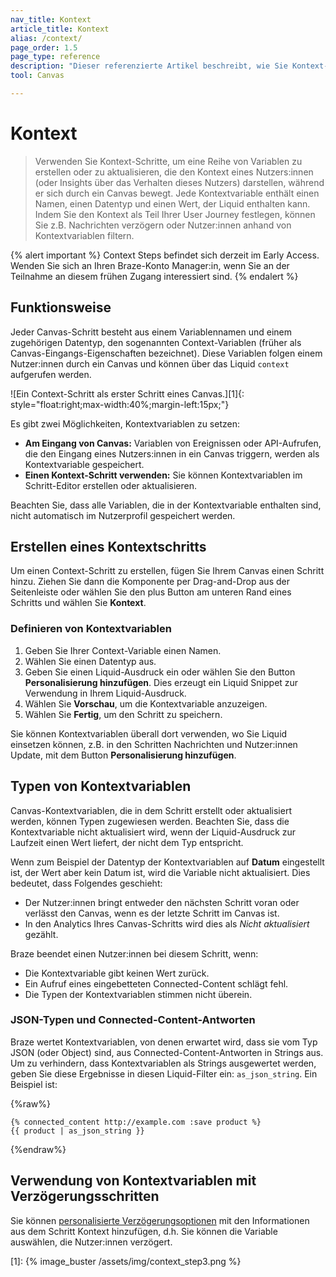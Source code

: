 ```yaml
---
nav_title: Kontext 
article_title: Kontext 
alias: /context/
page_order: 1.5
page_type: reference
description: "Dieser referenzierte Artikel beschreibt, wie Sie Kontext-Schritte in Ihrem Canvas erstellen und verwenden."
tool: Canvas

---
```


# Kontext

> Verwenden Sie Kontext-Schritte, um eine Reihe von Variablen zu erstellen oder zu aktualisieren, die den Kontext eines Nutzers:innen (oder Insights über das Verhalten dieses Nutzers) darstellen, während er sich durch ein Canvas bewegt. Jede Kontextvariable enthält einen Namen, einen Datentyp und einen Wert, der Liquid enthalten kann. Indem Sie den Kontext als Teil Ihrer User Journey festlegen, können Sie z.B. Nachrichten verzögern oder Nutzer:innen anhand von Kontextvariablen filtern.

{% alert important %}
Context Steps befindet sich derzeit im Early Access. Wenden Sie sich an Ihren Braze-Konto Manager:in, wenn Sie an der Teilnahme an diesem frühen Zugang interessiert sind.
{% endalert %}

## Funktionsweise

Jeder Canvas-Schritt besteht aus einem Variablennamen und einem zugehörigen Datentyp, den sogenannten Context-Variablen (früher als Canvas-Eingangs-Eigenschaften bezeichnet). Diese Variablen folgen einem Nutzer:innen durch ein Canvas und können über das Liquid `context` aufgerufen werden.

![Ein Context-Schritt als erster Schritt eines Canvas.][1]{: style="float:right;max-width:40%;margin-left:15px;"}

Es gibt zwei Möglichkeiten, Kontextvariablen zu setzen:

- **Am Eingang von Canvas:** Variablen von Ereignissen oder API-Aufrufen, die den Eingang eines Nutzers:innen in ein Canvas triggern, werden als Kontextvariable gespeichert.
- **Einen Kontext-Schritt verwenden:** Sie können Kontextvariablen im Schritt-Editor erstellen oder aktualisieren.

Beachten Sie, dass alle Variablen, die in der Kontextvariable enthalten sind, nicht automatisch im Nutzerprofil gespeichert werden.

## Erstellen eines Kontextschritts

Um einen Context-Schritt zu erstellen, fügen Sie Ihrem Canvas einen Schritt hinzu. Ziehen Sie dann die Komponente per Drag-and-Drop aus der Seitenleiste oder wählen Sie den <i class="fas fa-plus-circle"></i> plus Button am unteren Rand eines Schritts und wählen Sie **Kontext**.

### Definieren von Kontextvariablen

1. Geben Sie Ihrer Context-Variable einen Namen.
2. Wählen Sie einen Datentyp aus.
3. Geben Sie einen Liquid-Ausdruck ein oder wählen Sie den Button **Personalisierung hinzufügen**. Dies erzeugt ein Liquid Snippet zur Verwendung in Ihrem Liquid-Ausdruck.
4. Wählen Sie **Vorschau**, um die Kontextvariable anzuzeigen.
5. Wählen Sie **Fertig**, um den Schritt zu speichern.

Sie können Kontextvariablen überall dort verwenden, wo Sie Liquid einsetzen können, z.B. in den Schritten Nachrichten und Nutzer:innen Update, mit dem Button **Personalisierung hinzufügen**.

## Typen von Kontextvariablen

Canvas-Kontextvariablen, die in dem Schritt erstellt oder aktualisiert werden, können Typen zugewiesen werden. Beachten Sie, dass die Kontextvariable nicht aktualisiert wird, wenn der Liquid-Ausdruck zur Laufzeit einen Wert liefert, der nicht dem Typ entspricht.

Wenn zum Beispiel der Datentyp der Kontextvariablen auf **Datum** eingestellt ist, der Wert aber kein Datum ist, wird die Variable nicht aktualisiert. Dies bedeutet, dass Folgendes geschieht:

- Der Nutzer:innen bringt entweder den nächsten Schritt voran oder verlässt den Canvas, wenn es der letzte Schritt im Canvas ist.
- In den Analytics Ihres Canvas-Schritts wird dies als *Nicht aktualisiert* gezählt.

Braze beendet einen Nutzer:innen bei diesem Schritt, wenn:

- Die Kontextvariable gibt keinen Wert zurück.
- Ein Aufruf eines eingebetteten Connected-Content schlägt fehl.
- Die Typen der Kontextvariablen stimmen nicht überein.

### JSON-Typen und Connected-Content-Antworten

Braze wertet Kontextvariablen, von denen erwartet wird, dass sie vom Typ JSON (oder Object) sind, aus Connected-Content-Antworten in Strings aus. Um zu verhindern, dass Kontextvariablen als Strings ausgewertet werden, geben Sie diese Ergebnisse in diesen Liquid-Filter ein: `as_json_string`. Ein Beispiel ist:

{%raw%}
```liquid
{% connected_content http://example.com :save product %}
{{ product | as_json_string }}
```
{%endraw%}

## Verwendung von Kontextvariablen mit Verzögerungsschritten

Sie können [personalisierte Verzögerungsoptionen]({{site.baseurl}}/user_guide/engagement_tools/canvas/canvas_components/delay_step/#personalized-delays) mit den Informationen aus dem Schritt Kontext hinzufügen, d.h. Sie können die Variable auswählen, die Nutzer:innen verzögert.

[1]: {% image_buster /assets/img/context_step3.png %}
